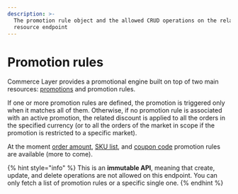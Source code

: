 ```yaml
---
description: >-
  The promotion rule object and the allowed CRUD operations on the related
  resource endpoint
---
```


# Promotion rules

Commerce Layer provides a promotional engine built on top of two main resources: [promotions](https://docs.commercelayer.io/api/resources/promotions) and promotion rules.

If one or more promotion rules are defined, the promotion is triggered only when it matches all of them. Otherwise, if no promotion rule is associated with an active promotion, the related discount is applied to all the orders in the specified currency (or to all the orders of the market in scope if the promotion is restricted to a specific market).

At the moment [order amount](https://docs.commercelayer.io/api/resources/order\_amount\_promotion\_rules), [SKU list](https://docs.commercelayer.io/api/resources/sku\_list\_promotion\_rules), and [coupon code](https://docs.commercelayer.io/api/resources/coupon\_codes\_promotion\_rules) promotion rules are available (more to come).

{% hint style="info" %}
This is an **immutable API**, meaning that create, update, and delete operations are not allowed on this endpoint. You can only fetch a list of promotion rules or a specific single one.
{% endhint %}
